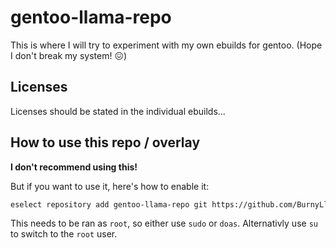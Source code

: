 # gentoo-llama-repo

This is where I will try to experiment with my own ebuilds for gentoo. (Hope I don't break my system! 😖)

## Licenses

Licenses should be stated in the individual ebuilds...

## How to use this repo / overlay

**I don't recommend using this!**

But if you want to use it, here's how to enable it:

```bash
eselect repository add gentoo-llama-repo git https://github.com/BurnyLlama/gentoo-llama-repo
```

This needs to be ran as `root`, so either use `sudo` or `doas`. Alternativly use `su` to switch to the `root` user.
